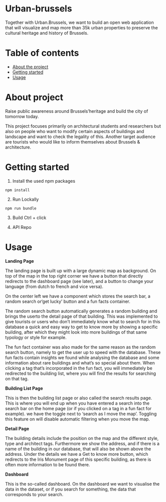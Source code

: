 # Urban-brussels
Together with Urban.Brussels, we want to build an open web application that will visualize and map more than 35k urban properties to preserve the cultural heritage and history of Brussels.

# Table of contents
* [About the project](#about-the-project)
* [Getting started](#getting-started)
* [Usage](#usage)

# About project

Raise public awareness around Brussels’heritage and build the city of tomorrow today.

This project focuses primarily on architectural students and researchers but also on people who
want to modify certain aspects of buildings and landscape and want to check the legality of this.
Another target audience are tourists who would like to inform themselves about Brussels & architecture.


# Getting started
1. Install the used npm packages
```
npm install
```
2. Run Lockally
```
npm run bundle
```
3. Build
Ctrl + click

4. API Repo

# Usage
**Landing Page**

The landing page is built up with a large dynamic map as background. On top of the map in
the top right corner we have a button that directly redirects to the dashboard page (see later), and a button to change your language (from dutch to french and vice versa). 

On the center left we have a component which stores the search bar, a random search or‘get lucky’ button and a fun facts container.

The random search button automatically generates a random building and brings the userto the detail page of that building. This was implemented to give tourists or users who don’t immediately know what to search for in this database a quick and easy way to get to know more by showing a specific building, after which they might look into more buildings of that same typology or style for example.

The fun fact container was also made for the same reason as the random search button, namely to get the user up to speed with the database. These fun facts contain insights we found while analysing the database and some information about rare buildings and what’s so special about them. When clicking a tag that’s incorporated in the fun fact, you will immediately be redirected to the building list, where you will find the results for searching on that tag.

**Building List Page**

This is then the building list page or also called the search results page. This is where you will end up when you have entered a search into the search bar on the home page (or if you clicked on a tag in a fun fact for example). we have the toggle next to ‘search as I move the map’. Toggling this feature on will
disable automatic filtering when you move the map.

**Detail Page**

The building details include the position on the map and the different style, type and architect tags. Furthermore we show the address, and if there is a name of the building in our database, that will also be shown above the address. Under the details we have a Get to know more button, which redirects to the Iris Monument page of this specific building, as there is often more information to be found there.

**Dashboard**

This is the so-called dashboard. On the dashboard we want to visualise the data in the dataset, or if you search for something, the data that corresponds to your search.


